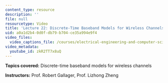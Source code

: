 ```yaml
---
content_type: resource
description: ''
file: null
resourcetype: Video
title: 'Lecture 22: Discrete-Time Baseband Models for Wireless Channels'
uid: a0a1d2b4-0d0f-db79-b704-ce35a994e9f4
video_files:
  video_captions_file: /courses/electrical-engineering-and-computer-science/6-450-principles-of-digital-communications-i-fall-2006/video-lectures/lecture-22-discrete-time-baseband-models-for-wireless-channels/zkR2TT7x8uQ.vtt
video_metadata:
  youtube_id: zkR2TT7x8uQ
---
```


**Topics covered:** Discrete-time baseband models for wireless channels

**Instructors:** Prof. Robert Gallager, Prof. Lizhong Zheng